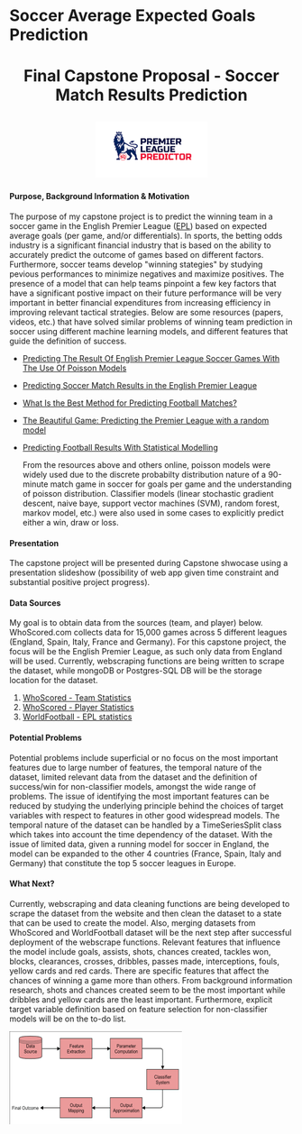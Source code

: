 # Soccer Average Expected Goals Prediction

# <center> Final Capstone Proposal - Soccer Match Results Prediction  </center>


## <center> <img src="images/epl_predictor.png" width="200" height="100" /> </center>


#### Purpose, Background Information & Motivation
The purpose of my capstone project is to predict the winning team in a soccer game in the English Premier League ([EPL](https://www.premierleague.com/)) based on expected average goals (per game, and/or differentials). In sports, the betting odds industry is a significant financial industry that is based on the ability to accurately predict the outcome of games based on different factors. Furthermore, soccer teams develop "winning stategies" by studying pevious performances to minimize negatives and maximize positives. The presence of a model that can help teams pinpoint a few key factors that have a significant postive impact on their future performance will be very important in better financial expenditures from increasing efficiency in improving relevant tactical strategies. Below are some resources (papers, videos, etc.) that have solved similar problems of winning team prediction in soccer using different machine learning models, and different features that guide the definition of success.
  - [Predicting The Result Of English Premier League Soccer Games With The Use Of Poisson Models ](https://www2.stetson.edu/~efriedma/research/boldrin.pdf)
  - [Predicting Soccer Match Results in the English Premier League](http://cs229.stanford.edu/proj2014/Ben%20Ulmer,%20Matt%20Fernandez,%20Predicting%20Soccer%20Results%20in%20the%20English%20Premier%20League.pdf)
  - [What Is the Best Method for Predicting Football Matches?
](https://cartilagefreecaptain.sbnation.com/2014/3/5/5473358/what-is-the-best-method-for-predicting-football-matches)
  - [The Beautiful Game: Predicting the Premier League with a random model](https://towardsdatascience.com/o-jogo-bonito-predicting-the-premier-league-with-a-random-model-1b02fa3a7e5a)
  - [Predicting Football Results With Statistical Modelling](https://dashee87.github.io/football/python/predicting-football-results-with-statistical-modelling/)

    From the resources above and others online, poisson models were widely used due to the discrete probabilty distribution nature of a 90-minute match game in soccer for goals per game and the understanding of poisson distribution. Classifier models (linear stochastic gradient descent, naive baye, support vector machines (SVM), random forest, markov model, etc.) were also used in some cases to explicitly predict either a win, draw or loss.


#### Presentation
 The capstone project will be presented during Capstone shwocase using a presentation slideshow (possibility of web app given time constraint and substantial positive project progress).


#### Data Sources
My goal is to obtain data from the sources (team, and player) below. WhoScored.com collects data for 15,000 games across 5 different leagues (England, Spain, Italy, France and Germany). For this capstone project, the focus will be the English Premier League, as such only data from England will be used. Currently, webscraping functions are being written to scrape the dataset, while mongoDB or Postgres-SQL DB will be the storage location for the dataset.
1) [WhoScored - Team Statistics](https://www.whoscored.com/Statistics)
2) [WhoScored - Player Statistics](https://www.whoscored.com/Regions/252/Tournaments/2/Seasons/6829/Stages/15151/PlayerStatistics/England-Premier-League-2017-2018)
3) [WorldFootball - EPL statistics](https://www.worldfootball.net/stats/eng-premier-league/)


#### Potential Problems
 Potential problems include superficial or no focus on the most important features due to large number of features, the temporal nature of the dataset, limited relevant data from the dataset and the definition of success/win for non-classifier models, amongst the wide range of problems. The issue of identifying the most important features can be reduced by studying the underlying principle behind the choices of target variables with respect to features in other good widespread models. The temporal nature of the dataset can be handled by a TimeSeriesSplit class which takes into account the time dependency of the dataset. With the issue of limited data, given a running model for soccer in England, the model can be expanded to the other 4 countries (France, Spain, Italy and Germany) that constitute the top 5 soccer leagues in Europe.

#### What Next?
 Currently, webscraping and data cleaning functions are being developed to scrape the dataset from the website and then clean the dataset to a state that can be used to create the model. Also, merging datasets from WhoScored and WorldFootball dataset will be the next step after successful deployment of the webscrape functions. Relevant features that influence the model include goals, assists, shots, chances created, tackles won, blocks, clearances, crosses, dribbles, passes made, interceptions, fouls, yellow cards and red cards. There are specific features that affect the chances of winning a game more than others. From background information research, shots and chances created seem to be the most important while dribbles and yellow cards are the least important. Furthermore, explicit target variable definition based on feature selection for non-classifier models will be on the to-do list.



![workflow](images/workflow.png)
